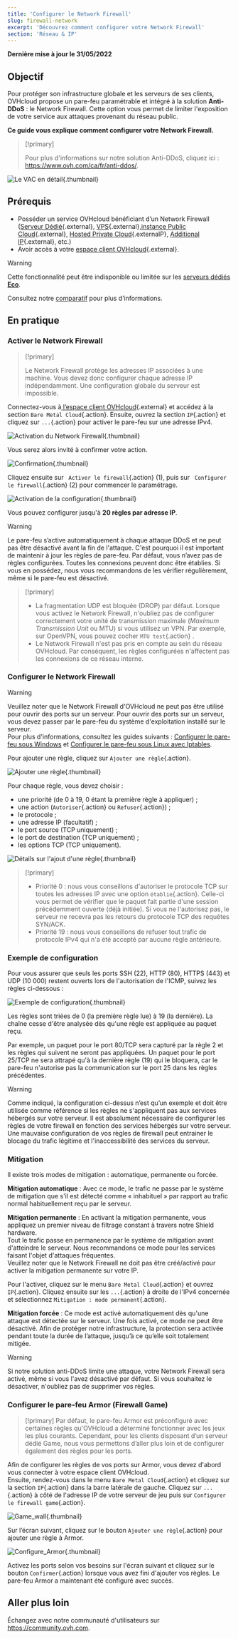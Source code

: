```yaml
---
title: 'Configurer le Network Firewall'
slug: firewall-network
excerpt: 'Découvrez comment configurer votre Network Firewall'
section: 'Réseau & IP'
---
```


**Dernière mise à jour le 31/05/2022**

## Objectif

Pour protéger son infrastructure globale et les serveurs de ses clients, OVHcloud propose un pare-feu paramétrable et intégré à la solution **Anti-DDoS** : le Network Firewall. Cette option vous permet de limiter l'exposition de votre service aux attaques provenant du réseau public.

**Ce guide vous explique comment configurer votre Network Firewall.**


> [!primary]
>
> Pour plus d'informations sur notre solution Anti-DDoS, cliquez ici : <https://www.ovh.com/ca/fr/anti-ddos/>.
> 

![Le VAC en détail](images/vac-inside.png){.thumbnail}


## Prérequis

- Posséder un service OVHcloud bénéficiant d’un Network Firewall ([Serveur Dédié](https://www.ovh.com/ca/fr/serveurs_dedies/){.external}, [VPS](https://www.ovh.com/ca/fr/vps/){.external},[instance Public Cloud](https://www.ovh.com/ca/fr/public-cloud/){.external}, [Hosted Private Cloud](https://www.ovh.com/ca/fr/cloud-prive){.externalP}, [Additional IP](https://www.ovhcloud.com/fr-ca/bare-metal/){.external}, etc.)
- Avoir accès à votre [espace client OVHcloud](https://ca.ovh.com/auth/?action=gotomanager&from=https://www.ovh.com/ca/fr/&ovhSubsidiary=qc){.external}.

> [!warning]
> Cette fonctionnalité peut être indisponible ou limitée sur les [serveurs dédiés **Eco**](https://eco.ovhcloud.com/fr-ca/about/).
>
> Consultez notre [comparatif](https://eco.ovhcloud.com/fr-ca/compare/) pour plus d’informations.

## En pratique

### Activer le Network Firewall

> [!primary]
>
> Le Network Firewall protège les adresses IP associées à une machine. Vous devez donc configurer chaque adresse IP indépendamment. Une configuration globale du serveur est impossible.
> 

Connectez-vous à[ l’espace client OVHcloud](https://ca.ovh.com/auth/?action=gotomanager&from=https://www.ovh.com/ca/fr/&ovhSubsidiary=qc){.external} et accédez à la section `Bare Metal Cloud`{.action}. Ensuite, ouvrez la section `IP`{.action} et cliquez sur `...`{.action} pour activer le pare-feu sur une adresse IPv4.

![Activation du Network Firewall](images/firewall_creation2022.png){.thumbnail}

Vous serez alors invité à confirmer votre action.

![Confirmation](images/creationvalid.png){.thumbnail}

Cliquez ensuite sur ` Activer le firewall`{.action} (1), puis sur ` Configurer le firewall`{.action} (2) pour commencer le paramétrage.

![Activation de la configuration](images/activationconfig.png){.thumbnail}

Vous pouvez configurer jusqu'à **20 règles par adresse IP**.

> [!warning]
>
> Le pare-feu s’active automatiquement à chaque attaque DDoS et ne peut pas être désactivé avant la fin de l'attaque. C'est pourquoi il est important de maintenir à jour les règles de pare-feu.
> Par défaut, vous n’avez pas de règles configurées. Toutes les connexions peuvent donc être établies.
> Si vous en possédez, nous vous recommandons de les vérifier régulièrement, même si le pare-feu est désactivé.
> 


> [!primary]
>
> - La fragmentation UDP est bloquée (DROP) par défaut. Lorsque vous activez le Network Firewall, n'oubliez pas de configurer correctement votre unité de transmission maximale (<i>Maximum Transmission Unit</i> ou MTU) si vous utilisez un VPN. Par exemple, sur OpenVPN, vous pouvez cocher `MTU test`{.action} .
> - Le Network Firewall n'est pas pris en compte au sein du réseau OVHcloud. Par conséquent, les règles configurées n'affectent pas les connexions de ce réseau interne.
>


### Configurer le Network Firewall

> [!warning]
> Veuillez noter que le Network Firewall d'OVHcloud ne peut pas être utilisé pour ouvrir des ports sur un serveur. Pour ouvrir des ports sur un serveur, vous devez passer par le pare-feu du système d'exploitation installé sur le serveur.<br>
> Pour plus d'informations, consultez les guides suivants : [Configurer le pare-feu sous Windows](https://docs.ovh.com/ca/fr/dedicated/firewall-windows/) et [Configurer le pare-feu sous Linux avec Iptables](https://docs.ovh.com/ca/fr/dedicated/firewall-iptables/).
>

Pour ajouter une règle, cliquez sur `Ajouter une règle`{.action}.

![Ajouter une règle](images/ajoutregle1.png){.thumbnail}

Pour chaque règle, vous devez choisir :

- une priorité (de 0 à 19, 0 étant la première règle à appliquer) ;
- une action (`Autoriser`{.action} ou `Refuser`{.action}) ;
- le protocole ;
- une adresse IP (facultatif) ;
- le port source (TCP uniquement) ;
- le port de destination (TCP uniquement) ;
- les options TCP (TCP uniquement).

![Détails sur l'ajout d'une règle](images/ajoutregle4.png){.thumbnail}


> [!primary]
>
> - Priorité 0 : nous vous conseillons d'autoriser le protocole TCP sur toutes les adresses IP avec une option `établie`{.action}. Celle-ci vous permet de vérifier que le paquet fait partie d'une session précédemment ouverte (déjà initiée). Si vous ne l'autorisez pas, le serveur ne recevra pas les retours du protocole TCP des requêtes SYN/ACK.
> - Priorité 19 : nous vous conseillons de refuser tout trafic de protocole IPv4 qui n'a été accepté par aucune règle antérieure.
> 

### Exemple de configuration

Pour vous assurer que seuls les ports SSH (22), HTTP (80), HTTPS (443) et UDP (10 000) restent ouverts lors de l'autorisation de l'ICMP, suivez les règles ci-dessous :

![Exemple de configuration](images/exemple.png){.thumbnail}

Les règles sont triées de 0 (la première règle lue) à 19 (la dernière). La chaîne cesse d'être analysée dès qu'une règle est appliquée au paquet reçu.

Par exemple, un paquet pour le port 80/TCP sera capturé par la règle 2 et les règles qui suivent ne seront pas appliquées. Un paquet pour le port 25/TCP ne sera attrapé qu'à la dernière règle (19) qui le bloquera, car le pare-feu n'autorise pas la communication sur le port 25 dans les règles précédentes.

> [!warning]
> Comme indiqué, la configuration ci-dessus n’est qu’un exemple et doit être utilisée comme référence si les règles ne s'appliquent pas aux services hébergés sur votre serveur. Il est absolument nécessaire de configurer les règles de votre firewall en fonction des services hébergés sur votre serveur. Une mauvaise configuration de vos règles de firewall peut entrainer le blocage du trafic légitime et l'inaccessibilité des services du serveur.
>

### Mitigation

Il existe trois modes de mitigation : automatique, permanente ou forcée.

**Mitigation automatique** : Avec ce mode, le trafic ne passe par le système de mitigation que s'il est détecté comme « inhabituel » par rapport au trafic normal habituellement reçu par le serveur.

**Mitigation permanente** : En activant la mitigation permanente, vous appliquez un premier niveau de filtrage constant à travers notre Shield hardware.<br>
Tout le trafic passe en permanence par le système de mitigation avant d'atteindre le serveur. Nous recommandons ce mode pour les services faisant l'objet d'attaques fréquentes.<br>
Veuillez noter que le Network Firewall ne doit pas être créé/activé pour activer la mitigation permanente sur votre IP.

Pour l'activer, cliquez sur le menu `Bare Metal Cloud`{.action} et ouvrez `IP`{.action}. Cliquez ensuite sur les `...`{.action} à droite de l'IPv4 concernée et sélectionnez `Mitigation : mode permanent`{.action}.

**Mitigation forcée** : Ce mode est activé automatiquement dès qu'une attaque est détectée sur le serveur. Une fois activé, ce mode ne peut être désactivé. Afin de protéger notre infrastructure, la protection sera activée pendant toute la durée de l’attaque, jusqu’à ce qu’elle soit totalement mitigée.

> [!warning]
>
> Si notre solution anti-DDoS limite une attaque, votre Network Firewall sera activé, même si vous l'avez désactivé par défaut. Si vous souhaitez le désactiver, n'oubliez pas de supprimer vos règles.
> 

### Configurer le pare-feu Armor (Firewall Game)

> [!primary]
> Par défaut, le pare-feu Armor est préconfiguré avec certaines règles qu'OVHcloud a déterminé fonctionner avec les jeux les plus courants. Cependant, pour les clients disposant d’un serveur dédié Game, nous vous permettons d’aller plus loin et de configurer également des règles pour les ports.
>

Afin de configurer les règles de vos ports sur Armor, vous devez d'abord vous connecter à votre espace client OVHcloud.<br>
Ensuite, rendez-vous dans le menu `Bare Metal Cloud`{.action} et cliquez sur la section `IP`{.action} dans la barre latérale de gauche. Cliquez sur `...`{.action} à côté de l'adresse IP de votre serveur de jeu puis sur `Configurer le firewall game`{.action}.

![Game_wall](images/GAMEwall2021.png){.thumbnail}

Sur l’écran suivant, cliquez sur le bouton `Ajouter une règle`{.action} pour ajouter une règle à Armor.

![Configure_Armor](images/ConfigureArmor2021.png){.thumbnail}

Activez les ports selon vos besoins sur l'écran suivant et cliquez sur le bouton `Confirmer`{.action} lorsque vous avez fini d'ajouter vos règles. Le pare-feu Armor a maintenant été configuré avec succès.

## Aller plus loin

Échangez avec notre communauté d'utilisateurs sur <https://community.ovh.com>.
